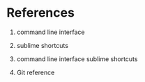 # References

1. command line interface

1. sublime shortcuts

1. command line interface sublime shortcuts

1. Git reference
